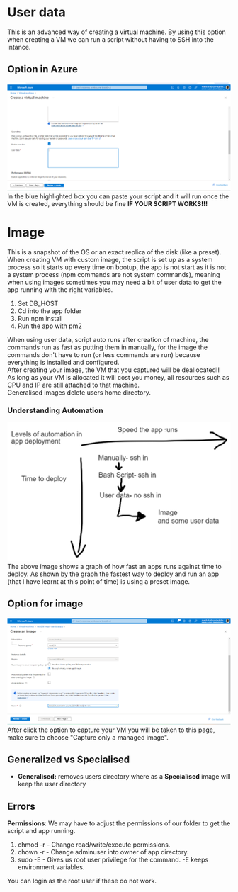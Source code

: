 # User data
This is an advanced way of creating a virtual machine. By using this option when creating a VM we can run a script without having to SSH into the intance.
## Option in Azure
![alt text](images/image.png)<br>
In the blue highlighted box you can paste your script and it will run once the VM is created, everything should be fine **IF YOUR SCRIPT WORKS!!!**
# Image 
This is a snapshot of the OS or an exact replica of the disk (like a preset).<br>
When creating VM with custom image, the script is set up as a system process so it starts up every time on bootup, the app is not start as it is not a system process (npm commands are not system commands), meaning when using images sometimes you may need a bit of user data to get the app running with the right variables.
1. Set DB_HOST
2. Cd into the app folder
3. Run npm install
4. Run the app with pm2<br>

When using user data, script auto runs after creation of machine, the commands run as fast as putting them in manually, for the image the commands don't have to run (or less commands are run) because everything is installed and configured.<br>
After creating your image, the VM that you captured will be deallocated!!<br>
As long as your VM is allocated it will cost you money, all resources such as CPU and IP are still attached to that machine.<br>
Generalised images delete users home directory.
### Understanding Automation
![alt text](images/image1.png)<br>
The above image shows a graph of how fast an apps runs against time to deploy. As shown by the graph the fastest way to deploy and run an app (that I have learnt at this point of time) is using a preset image.
## Option for image
![alt text](images/image2.png)<br>
After click the option to capture your VM you will be taken to this page, make sure to choose "Capture only a managed image".
## Generalized vs Specialised
- **Generalised:** removes users directory where as a **Specialised** image will keep the user directory
## Errors
**Permissions**: We may have to adjust the permissions of our folder to get the script and app running.
1. chmod -r - Change read/write/execute permissions.
2. chown -r - Change adminuser into owner of app directory.
3. sudo -E - Gives us root user privilege for the command. -E keeps environment variables.

You can login as the root user if these do not work.